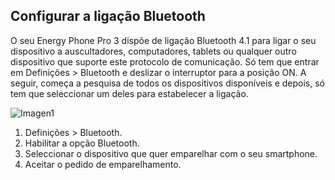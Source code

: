 ## Configurar a ligação Bluetooth

O seu Energy Phone Pro 3 dispõe de ligação Bluetooth 4.1 para ligar o seu dispositivo a auscultadores, computadores, tablets ou qualquer outro dispositivo que suporte este protocolo de comunicação. Só tem que entrar em Definições > Bluetooth e deslizar o interruptor para a posição ON. A seguir, começa a pesquisa de todos os dispositivos disponíveis e depois, só tem que seleccionar um deles para estabelecer a ligação.

![Imagen1](http://static.energysistem.com/images/manuals/42436/58d2ad246be08.jpg)

1. Definições > Bluetooth.
2. Habilitar a opção Bluetooth.
3. Seleccionar o dispositivo que quer emparelhar com o seu smartphone.
4. Aceitar o pedido de emparelhamento.
